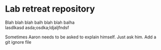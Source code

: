 # Lab retreat repository

Blah blah blah balh blah blah balha \
         lasdlkasd
         asda;osdka;ldjaljfndsf

Sometimes Aaron needs to be asked to explain himself.  Just ask him.
Add a git ignore file